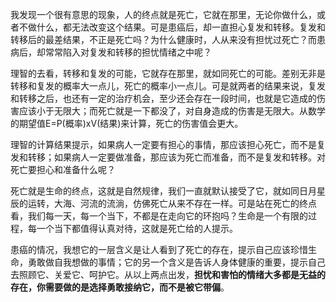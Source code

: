 我发现一个很有意思的现象，人的终点就是死亡，它就在那里，无论你做什么，或者不做什么，都无法改变这个结果。可是患癌后，却一直担心复发和转移。复发和转移后的最差结果，不正是死亡吗？为什么健康时，人从来没有担忧过死亡？而患病后，却常常陷入对复发和转移的担忧情绪之中呢？

理智的去看，转移和复发的可能，它就存在那里，就如同死亡的可能。差别无非是转移和复发的概率大一点儿，死亡的概率小一点儿。可是就两者的结果来说，复发和转移之后，也还有一定的治疗机会，至少还会存在一段时间，也就是它造成的伤害应该小于无限大；而死亡就是一下都没了，对自身造成的伤害是无限大。从数学的期望值E=P(概率)xV(结果)来计算，死亡的伤害值会更大。

理智的计算结果提示，如果病人一定要有担心的事情，那应该担心死亡，而不是复发和转移；如果病人一定要做准备，那应该为死亡而准备，而不是复发和转移。对死亡要担心和准备什么呢？

死亡就是生命的终点，这就是自然规律，我们一直就默认接受了它，就如同日月星辰的运转，大海、河流的流淌，仿佛死亡从来不存在一样。可是站在死亡的终点看，我们每一天，每一个当下，不都是在走向它的环抱吗？生命是一个有限的过程，每一个当下都值得认真对待，这就是死亡给的人提示。

患癌的情况，我想它的一层含义是让人看到了死亡的存在，提示自己应该珍惜生命，勇敢做自我想做的事情；它的另一个含义是告诉人身体健康的重要，提示自己去照顾它、关爱它、呵护它。从以上两点出发，**担忧和害怕的情绪大多都是无益的存在，你需要做的是选择勇敢接纳它，而不是被它带偏**。
